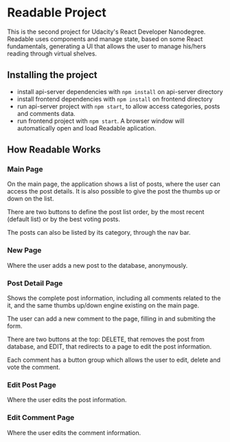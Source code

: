 # Readable Project

This is the second project for Udacity's React Developer Nanodegree. Readable uses components and manage state, based on some React fundamentals, generating a UI that allows the user to manage his/hers reading through virtual shelves.


## Installing the project

* install api-server dependencies with `npm install` on api-server directory
* install frontend dependencies with `npm install` on frontend directory
* run api-server project with `npm start`, to allow access categories, posts and comments data.
* run frontend project with `npm start`. A browser window will automatically open and load Readable aplication.

## How Readable Works

### Main Page

On the main page, the application shows a list of posts, where the user can access the post details. It is also possible to give the post the thumbs up or down on the list.

There are two buttons to define the post list order, by the most recent (default list) or by the best voting posts.

The posts can also be listed by its category, through the nav bar.

### New Page
Where the user adds a new post to the database, anonymously.

### Post Detail Page
Shows the complete post information, including all comments related to the it, and the same thumbs up/down engine existing on the main page.

The user can add a new comment to the page, filling in and submiting the form.

There are two buttons at the top: DELETE, that removes the post from database, and EDIT, that redirects to a page to edit the post information.

Each comment has a button group which allows the user to edit, delete and vote the comment.

### Edit Post Page
Where the user edits the post information.

### Edit Comment Page
Where the user edits the comment information.
